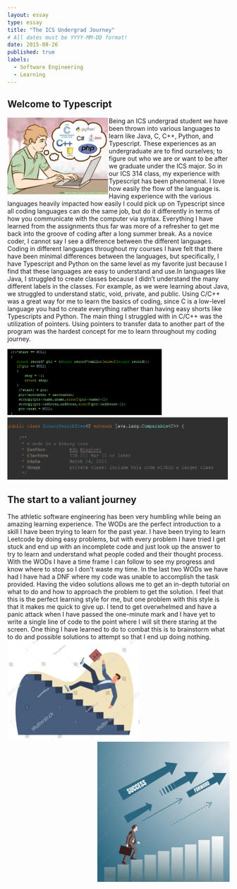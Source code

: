 ```yaml
---
layout: essay
type: essay
title: "The ICS Undergrad Journey"
# All dates must be YYYY-MM-DD format!
date: 2015-08-26
published: true
labels:
  - Software Engineering
  - Learning
---
```



## Welcome to Typescript
<img  align= "left" width="230px" class="rounded float-start pe-4" src="../img/igniting/decisions.png"> Being an ICS undergrad student we have been thrown into various languages to learn like Java, C, C++, Python, and Typescript. These experiences as an undergraduate are to find ourselves; to figure out who we are or want to be after we graduate under the ICS major. So in our ICS 314 class, my experience with Typescript has been phenomenal. I love how easily the flow of the language is. Having experience with the various languages heavily impacted how easily I could pick up on Typescript since all coding languages can do the same job, but do it differently in terms of how you communicate with the computer via syntax. Everything I have learned from the assignments thus far was more of a refresher to get me back into the groove of coding after a long summer break. As a novice coder, I cannot say I see a difference between the different languages. Coding in different languages throughout my courses I have felt that there have been minimal differences between the languages, but specifically, I have Typescript and Python on the same level as my favorite just because I find that these languages are easy to understand and use.In languages like Java, I struggled to create classes because I didn’t understand the many different labels in the classes. For example, as we were learning about Java, we struggled to understand static, void, private, and public. Using C/C++ was a great way for me to learn the basics of coding, since C is a low-level language you had to create everything rather than having easy shorts like Typescripts and Python. The main thing I struggled with in C/C++ was the utilization of pointers. Using pointers to transfer data to another part of the program was the hardest concept for me to learn throughout my coding journey. 

<img width="350px" class="rounded float-start pe-4" src="../img/igniting/Ccode.png">  <br>  <img width="500px" class="rounded float-start pe-4"  src="../img/igniting/javahead.png">


## The start to a valiant journey
The athletic software engineering has been very humbling while being an amazing learning experience. The WODs are the perfect introduction to a skill I have been trying to learn for the past year. I have been trying to learn Leetcode by doing easy problems, but with every problem I have tried I get stuck and end up with an incomplete code and just look up the answer to try to learn and understand what people coded and their thought process. With the WODs I have a time frame I can follow to see my progress and know where to stop so I don't waste my time. In the last two WODs we have had I have had a DNF where my code was unable to accomplish the task provided. Having the video solutions allows me to get an in-depth tutorial on what to do and how to approach the problem to get the solution. I feel that this is the perfect learning style for me, but one problem with this style is that it makes me quick to give up. I tend to get overwhelmed and have a panic attack when I have passed the one-minute mark and I have yet to write a single line of code to the point where I will sit there staring at the screen. One thing I have learned to do to combat this is to brainstorm what to do and possible solutions to attempt so that I end up doing nothing.
<img align= "left" width="300px" class="rounded float-start pe-4" src="../img/igniting/fall.png">
<img align= "right" width="300px" class="rounded float-start pe-4" src="../img/igniting/climb.png">


